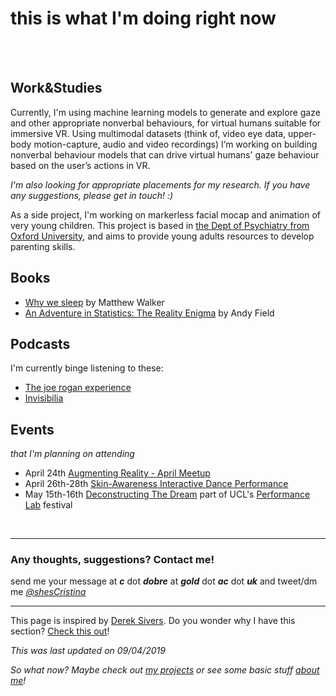 # **this is what I'm doing right now**
<br><br>
## Work&Studies

Currently, I'm using machine learning models to generate and explore gaze and other appropriate nonverbal behaviours, for virtual humans suitable for immersive VR. Using multimodal datasets (think of, video eye data, upper-body motion-capture, audio and video recordings) I’m working on building nonverbal behaviour models that can drive virtual humans' gaze behaviour based on the user’s actions in VR.

*I'm also looking for appropriate placements for my research. If you have any suggestions, please get in touch! :)*

As a side project, I'm working on markerless facial mocap and animation of very young children. This project is based in [the Dept of Psychiatry from Oxford University](https://www.psych.ox.ac.uk/), and aims to provide young adults resources to develop parenting skills.


## Books
* [Why we sleep](https://www.amazon.co.uk/Why-We-Sleep-Science-Dreams/dp/0241269067) by Matthew Walker 
* [An Adventure in Statistics: The Reality Enigma](https://www.amazon.co.uk/Adventure-Statistics-Reality-Enigma/dp/1446210456/) by  Andy Field


## Podcasts

I'm currently binge listening to these:
* [The joe rogan experience](http://podcasts.joerogan.net/)
* [Invisibilia](https://www.npr.org/invisibilia/)


## Events 
*that I'm planning on attending*

* April 24th [Augmenting Reality - April Meetup](https://www.meetup.com/Augmenting-Reality/) 
* April 26th-28th [Skin-Awareness Interactive Dance Performance](http://uglyduck.org.uk/portfolio_page/skin/) 
* May 15th-16th [Deconstructing The Dream](https://www.thebloomsbury.com/event/run/18138)  part of UCL's [Performance Lab](https://www.ucl.ac.uk/culture/whats-on/performance-lab) festival
 
<br>

---

### Any thoughts, suggestions? Contact me!
send me your message at ***c*** dot ***dobre*** at ***gold*** dot ***ac*** dot ***uk*** 
and tweet/dm me *[@shesCristina](https://twitter.com/shesCristina)*

---

This page is inspired by [Derek Sivers](https://sivers.org/).  Do you wonder why I have this section?  [Check this out](https://nownownow.com/about)! 

*This was last updated on 09/04/2019*

*So what now? Maybe check out [my projects](https://cristinadobre.github.io/projects.html) or see some basic stuff [about me](https://cristinadobre.github.io/)!*
